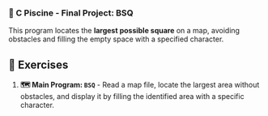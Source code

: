 
### **🚀 C Piscine - Final Project: BSQ**

This program locates the **largest possible square** on a map, avoiding obstacles and filling the empty space with a specified character.

## 📝 Exercises

1. **🗺️ Main Program: `BSQ`** - Read a map file, locate the largest area without obstacles, and display it by filling the identified area with a specific character.


